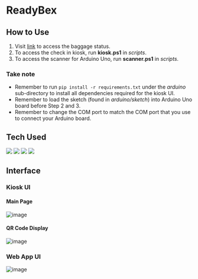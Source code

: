 # ReadyBex

## How to Use
1. Visit [link](https://readybex.vercel.app) to access the baggage status. <br>
2. To access the check in kiosk, run **kiosk.ps1** in *scripts*.<br>
3. To access the scanner for Arduino Uno, run **scanner.ps1** in *scripts*. <br>

### Take note
* Remember to run ```pip install -r requirements.txt``` under the *arduino* sub-directory to install all dependencies required for the kiosk UI.
* Remember to load the sketch (found in *arduino/sketch*) into Arduino Uno board before Step 2 and 3. 
* Remember to change the COM port to match the COM port that you use to connect your Arduino board.

## Tech Used
<p>
  <img src="https://img.shields.io/badge/Arduino-00979D?style=for-the-badge&logo=Arduino&logoColor=white" />
  <img src="https://img.shields.io/badge/Django-092E20?style=for-the-badge&logo=django&logoColor=white" />
  <img src="https://img.shields.io/badge/React-20232A?style=for-the-badge&logo=react&logoColor=61DAFB" />
  <img src="https://img.shields.io/badge/Microsoft_Azure-0089D6?style=for-the-badge&logo=microsoft-azure&logoColor=white" />
</p>

## Interface
### Kiosk UI
#### Main Page
![image](https://user-images.githubusercontent.com/77436548/211071396-0b2cfac2-ecd5-4e5c-bf12-2bf1a4fe433a.png)

#### QR Code Display
![image](https://user-images.githubusercontent.com/77436548/211071541-70715c01-ec21-4a33-bbcc-2d490a09b180.png)

### Web App UI
![image](https://user-images.githubusercontent.com/77436548/211071731-ddff51b2-3a1c-421b-9c54-67e0c17a2c34.png)
